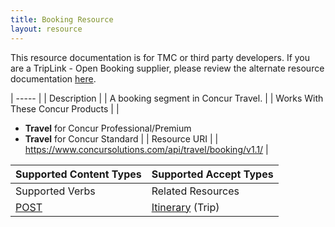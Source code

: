 ```yaml
---
title: Booking Resource 
layout: resource
---
```





This resource documentation is for TMC or third party developers. If you are a TripLink - Open Booking supplier, please review the alternate resource documentation [here][1].

| ----- |
|  Description |
|  A booking segment in Concur Travel. |
|  Works With These Concur Products |
|

* **Travel** for Concur Professional/Premium
* **Travel** for Concur Standard
 |
|  Resource URI |
|  https://www.concursolutions.com/api/travel/booking/v1.1/ |

| Supported Content Types | Supported Accept Types |
| ----------------------- | ---------------------- |
| Supported Verbs         | Related Resources      |
| [POST][2]               | [Itinerary][3] (Trip)  |

  


[1]: https://developer.concur.com/itinerary-triplink-suppliers/booking-resource-triplink
[2]: https://developer.concur.com/itinerary-tmc-and-third-party-developers/booking-resource/booking-resource-post
[3]: https://developer.concur.com/itinerary-tmc-and-third-party-developers/itinerary-resource
